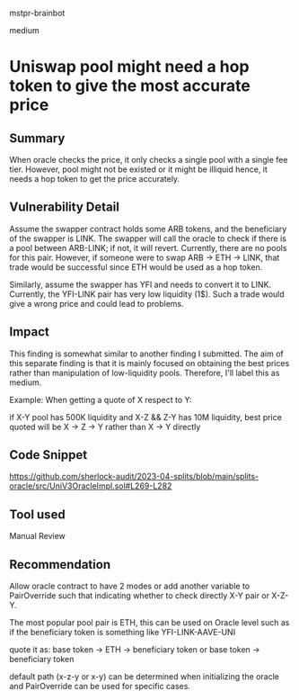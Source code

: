 mstpr-brainbot

medium

# Uniswap pool might need a hop token to give the most accurate price

## Summary
When oracle checks the price, it only checks a single pool with a single fee tier. However, pool might not be existed or it might be illiquid hence, it needs a hop token to get the price accurately.
## Vulnerability Detail
Assume the swapper contract holds some ARB tokens, and the beneficiary of the swapper is LINK. The swapper will call the oracle to check if there is a pool between ARB-LINK; if not, it will revert. Currently, there are no pools for this pair. However, if someone were to swap ARB -> ETH -> LINK, that trade would be successful since ETH would be used as a hop token.

Similarly, assume the swapper has YFI and needs to convert it to LINK. Currently, the YFI-LINK pair has very low liquidity (1$). Such a trade would give a wrong price and could lead to problems.
## Impact
This finding is somewhat similar to another finding I submitted. The aim of this separate finding is that it is mainly focused on obtaining the best prices rather than manipulation of low-liquidity pools. Therefore, I'll label this as medium.

Example:
When getting a quote of X respect to Y:

if X-Y pool has 500K liquidity and X-Z && Z-Y has 10M liquidity, best price quoted will be X -> Z -> Y rather than X -> Y directly
## Code Snippet
https://github.com/sherlock-audit/2023-04-splits/blob/main/splits-oracle/src/UniV3OracleImpl.sol#L269-L282
## Tool used

Manual Review

## Recommendation
Allow oracle contract to have 2 modes or add another variable to PairOverride such that indicating whether to check directly X-Y pair or X-Z-Y.

The most popular pool pair is ETH, this can be used on Oracle level such as if the beneficiary token is something like YFI-LINK-AAVE-UNI 

quote it as:
 base token -> ETH -> beneficiary token
or
base token -> beneficiary token

default path (x-z-y or x-y) can be determined when initializing the oracle and PairOverride can be used for specific cases.

